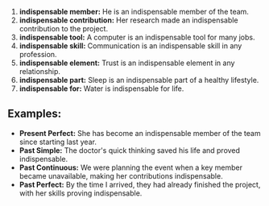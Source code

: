 
1. **indispensable member:** He is an indispensable member of the team.
2. **indispensable contribution:** Her research made an indispensable contribution to the project.
3. **indispensable tool:** A computer is an indispensable tool for many jobs.
4. **indispensable skill:** Communication is an indispensable skill in any profession.
5. **indispensable element:** Trust is an indispensable element in any relationship.
6. **indispensable part:** Sleep is an indispensable part of a healthy lifestyle.
7. **indispensable for:** Water is indispensable for life.

## Examples:

- **Present Perfect:** She has become an indispensable member of the team since starting last year.
- **Past Simple:** The doctor's quick thinking saved his life and proved indispensable.
- **Past Continuous:** We were planning the event when a key member became unavailable, making her contributions indispensable.
- **Past Perfect:** By the time I arrived, they had already finished the project, with her skills proving indispensable.
